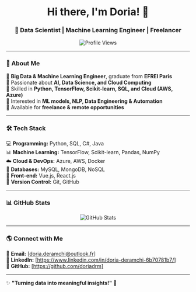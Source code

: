 <h1 align="center">Hi there, I'm Doria! 👋</h1>  
<h3 align="center">🚀 Data Scientist | Machine Learning Engineer | Freelancer</h3>  

<p align="center">
  <img src="https://komarev.com/ghpvc/?username=doriadrm&label=Profile%20Views&color=blue&style=flat" alt="Profile Views" />
</p>

---

### 🚀 About Me  
🔹 **Big Data & Machine Learning Engineer**, graduate from **EFREI Paris**  
🔹 Passionate about **AI, Data Science, and Cloud Computing**  
🔹 Skilled in **Python, TensorFlow, Scikit-learn, SQL, and Cloud (AWS, Azure)**  
🔹 Interested in **ML models, NLP, Data Engineering & Automation**  
🔹 Available for **freelance & remote opportunities**  

---

### 🛠️ Tech Stack  
💻 **Programming:** Python, SQL, C#, Java  
📊 **Machine Learning:** TensorFlow, Scikit-learn, Pandas, NumPy  
☁️ **Cloud & DevOps:** Azure, AWS, Docker  
📡 **Databases:** MySQL, MongoDB, NoSQL  
🎨 **Front-end:** Vue.js, React.js  
🔗 **Version Control:** Git, GitHub  

---

### 📊 GitHub Stats  
<p align="center">
  <img src="https://github-readme-stats.vercel.app/api?username=doriadrm&show_icons=true&theme=radical" alt="GitHub Stats" />
</p>  

---

### 🌎 Connect with Me  
📧 **Email:** [doria.deramchi@outlook.fr]  
💼 **LinkedIn:** [https://www.linkedin.com/in/doria-deramchi-6b70781b7/]  
🚀 **GitHub:** [https://github.com/doriadrm] 

---

✨ **"Turning data into meaningful insights!"** 🚀  
